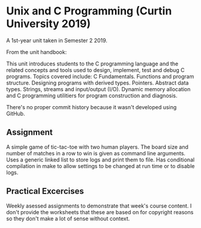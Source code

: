 # Unix and C Programming (Curtin University 2019)

A 1st-year unit taken in Semester 2 2019.

From the unit handbook:

This unit introduces students to the C programming language and the related concepts and tools used to design, implement, test and debug C programs. Topics covered include: C Fundamentals. Functions and program structure. Designing programs with derived types. Pointers. Abstract data types. Strings, streams and input/output (I/O). Dynamic memory allocation and C programming utilitiers for program construction and diagnosis.

There's no proper commit history because it wasn't developed using GitHub.

## Assignment

A simple game of tic-tac-toe with two human players. The board size and number of matches in a row to win is given as command line arguments. Uses a generic linked list to store logs and print them to file. Has conditional compilation in make to allow settings to be changed at run time or to disable logs.

## Practical Excercises

Weekly asessed assignments to demonstrate that week's course content. I don't provide the worksheets that these are based on for copyright reasons so they don't make a lot of sense without context.
